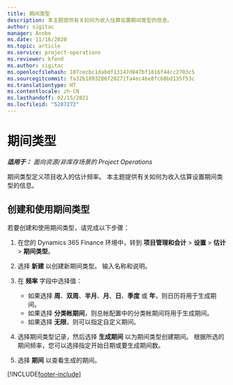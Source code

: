 ```yaml
---
title: 期间类型
description: 本主题提供有关如何为收入估算设置期间类型的信息。
author: sigitac
manager: Annbe
ms.date: 11/16/2020
ms.topic: article
ms.service: project-operations
ms.reviewer: kfend
ms.author: sigitac
ms.openlocfilehash: 107cecbc1dabdf13147d847bf1816f44cc2703c5
ms.sourcegitcommit: fa32b1893286f20271fa4ec4be8fc68bd135f53c
ms.translationtype: HT
ms.contentlocale: zh-CN
ms.lasthandoff: 02/15/2021
ms.locfileid: "5287272"
---
```

# <a name="period-types"></a>期间类型

_**适用于：** 面向资源/非库存场景的 Project Operations_

期间类型定义项目收入的估计频率。 本主题提供有关如何为收入估算设置期间类型的信息。 

## <a name="create-and-work-with-period-types"></a>创建和使用期间类型
若要创建和使用期间类型，请完成以下步骤：

1. 在您的 Dynamics 365 Finance 环境中，转到 **项目管理和会计** > **设置** > **估计** > **期间类型**。
2. 选择 **新建** 以创建新期间类型。 输入名称和说明。
3. 在 **频率** 字段中选择值：

    - 如果选择 **周**、**双周**、**半月**、**月**、**日**、**季度** 或 **年**，则日历将用于生成期间。 
    - 如果选择 **分类帐期间**，则总帐配置中的分类帐期间将用于生成期间。
    - 如果选择 **无限**，则可以指定自定义期间。
4. 选择期间类型记录，然后选择 **生成期间** 以为期间类型创建期间。 根据所选的期间频率，您可以选择指定开始日期或要生成期间数。
5. 选择 **期间** 以查看生成的期间。



[!INCLUDE[footer-include](../includes/footer-banner.md)]